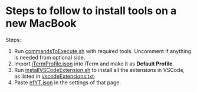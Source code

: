 # Steps to follow to install tools on a new MacBook

Steps:

1. Run [commandsToExecute.sh](https://github.com/KiranCNayak/Setup-Mac/blob/main/commandsToExecute.sh) with required tools. Uncomment if anything is needed from optional side.
2. Import [iTermProfile.json](https://github.com/KiranCNayak/Setup-Mac/blob/main/iTermProfile.json) into iTerm and make it as **Default Profile**.
3. Run [installVSCodeExtension.sh](https://github.com/KiranCNayak/Setup-Mac/blob/main/installVSCodeExtension.sh) to install all the extensions in VSCode, as listed in [vscodeExtensions.txt](https://github.com/KiranCNayak/Setup-Mac/blob/main/vscodeExtensions.txt).
4. Paste [efYT.json](https://github.com/KiranCNayak/Setup-Mac/blob/main/efYT.json) in the settings of that page.
